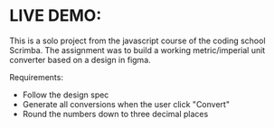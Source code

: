 # LIVE DEMO:

This is a solo project from the javascript course of the coding school Scrimba.
The assignment was to build a working metric/imperial unit converter based on a design in figma.

Requirements:

- Follow the design spec
- Generate all conversions when the user click "Convert"
- Round the numbers down to three decimal places
